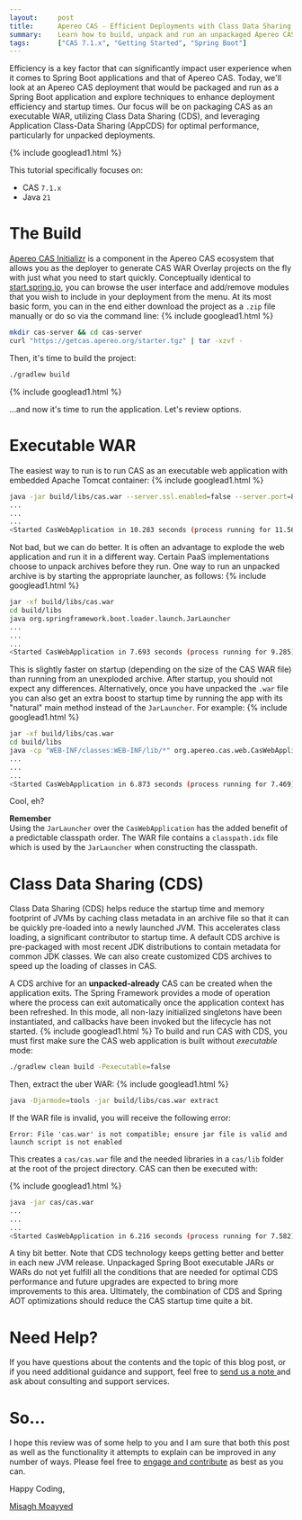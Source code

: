 ```yaml
---
layout:     post
title:      Apereo CAS - Efficient Deployments with Class Data Sharing
summary:    Learn how to build, unpack and run an unpackaged Apereo CAS server via Spring Boot and Application Class-Data Sharing for optimal performance.
tags:       ["CAS 7.1.x", "Getting Started", "Spring Boot"]
---
```


Efficiency is a key factor that can significantly impact user experience when it comes to Spring Boot applications and that of Apereo CAS. Today, we'll look at an Apereo CAS deployment that would be packaged and run as a Spring Boot application and explore techniques to enhance deployment efficiency and startup times. Our focus will be on packaging CAS as an executable WAR, utilizing Class Data Sharing (CDS), and leveraging Application Class-Data Sharing (AppCDS) for optimal performance, particularly for unpacked deployments.

{% include googlead1.html %}

This tutorial specifically focuses on:

- CAS `7.1.x`
- Java `21`

# The Build

[Apereo CAS Initializr](https://getcas.apereo.org/ui) is a component in the Apereo CAS ecosystem that allows you as the deployer to generate CAS WAR Overlay projects on the fly with just what you need to start quickly. Conceptually identical to [start.spring.io](https://start.spring.io), you can browse the user interface and add/remove modules that you wish to include in your deployment from the menu. At its most basic form, you can in the end either download the project as a `.zip` file manually or do so via the command line:
{% include googlead1.html %}
```bash
mkdir cas-server && cd cas-server
curl "https://getcas.apereo.org/starter.tgz" | tar -xzvf -
```

Then, it's time to build the project:

```bash
./gradlew build
```
{% include googlead1.html %}

...and now it's time to run the application. Let's review options.

# Executable WAR

The easiest way to run is to run CAS as an executable web application with embedded Apache Tomcat container:
{% include googlead1.html %}
```bash
java -jar build/libs/cas.war --server.ssl.enabled=false --server.port=8080
...
...
...
<Started CasWebApplication in 10.283 seconds (process running for 11.564)>
```

Not bad, but we can do better. It is often an advantage to explode the web application and run it in a different way. Certain PaaS implementations choose to unpack archives before they run. One way to run an unpacked archive is by starting the appropriate launcher, as follows:
{% include googlead1.html %}
```bash
jar -xf build/libs/cas.war
cd build/libs
java org.springframework.boot.loader.launch.JarLauncher
...
...
...
<Started CasWebApplication in 7.693 seconds (process running for 9.285)>
```

This is slightly faster on startup (depending on the size of the CAS WAR file) than running from an unexploded archive. After startup, you should not expect any differences. Alternatively, once you have unpacked the `.war` file you can also get an extra boost to startup time by running the app with its "natural" main method instead of the `JarLauncher`. For example:
{% include googlead1.html %}
```bash
jar -xf build/libs/cas.war
cd build/libs
java -cp "WEB-INF/classes:WEB-INF/lib/*" org.apereo.cas.web.CasWebApplication
...
...
...
<Started CasWebApplication in 6.873 seconds (process running for 7.469)>
```

Cool, eh?

<div class="alert alert-info">
  <strong>Remember</strong><br/>Using the <code>JarLauncher</code> over the <code>CasWebApplication</code> has the added benefit of a predictable classpath order. The WAR file contains a <code>classpath.idx</code> file which is used by the <code>JarLauncher</code> when constructing the classpath.
</div>

# Class Data Sharing (CDS)

Class Data Sharing (CDS) helps reduce the startup time and memory footprint of JVMs by caching class metadata in an archive file so that it can be quickly pre-loaded into a newly launched JVM. This accelerates class loading, a significant contributor to startup time. A default CDS archive is pre-packaged with most recent JDK distributions to contain metadata for common JDK classes. We can also create customized CDS archives to speed up the loading of classes in CAS.

A CDS archive for an **unpacked-already** CAS can be created when the application exits. The Spring Framework provides a mode of operation where the process can exit automatically once the application context has been refreshed. In this mode, all non-lazy initialized singletons have been instantiated, and callbacks have been invoked but the lifecycle has not started. 
{% include googlead1.html %}
To build and run CAS with CDS, you must first make sure the CAS web application is built without *executable* mode:

```bash
./gradlew clean build -Pexecutable=false
```

Then, extract the uber WAR:
{% include googlead1.html %}
```bash
java -Djarmode=tools -jar build/libs/cas.war extract
```

If the WAR file is invalid, you will receive the following error:

```
Error: File 'cas.war' is not compatible; ensure jar file is valid and launch script is not enabled
```

This creates a `cas/cas.war` file and the needed libraries in a `cas/lib` folder at the root of the project directory. CAS can then be executed with:

{% include googlead1.html %}
```bash
java -jar cas/cas.war
...
...
...
<Started CasWebApplication in 6.216 seconds (process running for 7.582)>
```

A tiny bit better. Note that CDS technology keeps getting better and better in each new JVM release. Unpackaged Spring Boot executable JARs or WARs do not yet fulfill all the conditions that are needed for optimal CDS performance and future upgrades are expected to bring more improvements to this area. Ultimately, the combination of CDS and Spring AOT optimizations should reduce the CAS startup time quite a bit.

# Need Help?

If you have questions about the contents and the topic of this blog post, or if you need additional guidance and support, feel free to [send us a note ](/#contact-section-header) and ask about consulting and support services. 

# So...

I hope this review was of some help to you and I am sure that both this post as well as the functionality it attempts to explain can be improved in any number of ways. Please feel free to [engage and contribute][contribguide] as best as you can.

Happy Coding,

[Misagh Moayyed](https://fawnoos.com)

[contribguide]: https://apereo.github.io/cas/developer/Contributor-Guidelines.html